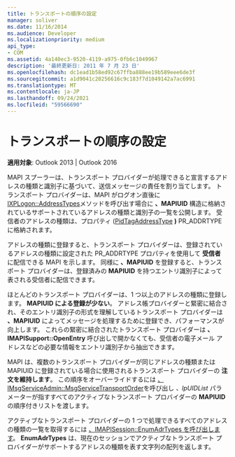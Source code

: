 ```yaml
---
title: トランスポートの順序の設定
manager: soliver
ms.date: 11/16/2014
ms.audience: Developer
ms.localizationpriority: medium
api_type:
- COM
ms.assetid: 4a140ec3-9520-4119-a975-0fb6c1049967
description: '最終更新日: 2011 年 7 月 23 日'
ms.openlocfilehash: dc1ead1b58ed92c67ffba888ee19b589eee6de3f
ms.sourcegitcommit: a1d9041c20256616c9c183f7d1049142a7ac6991
ms.translationtype: MT
ms.contentlocale: ja-JP
ms.lasthandoff: 09/24/2021
ms.locfileid: "59566690"
---
```

# <a name="setting-transport-order"></a>トランスポートの順序の設定

  
  
**適用対象**: Outlook 2013 | Outlook 2016 
  
MAPI スプーラーは、トランスポート プロバイダーが処理できると宣言するアドレスの種類と識別子に基づいて、送信メッセージの責任を割り当てします。 トランスポート プロバイダーは、MAPI がログオン直後に [IXPLogon::AddressTypes](ixplogon-addresstypes.md)メソッドを呼び出す場合に **、MAPIUID** 構造に格納されているサポートされているアドレスの種類と識別子の一覧を公開します。 受信者のアドレスの種類は、プロパティ ([PidTagAddressType](pidtagaddresstype-canonical-property.md) **)** PR_ADDRTYPEに格納されます。
  
アドレスの種類に登録すると、トランスポート プロバイダーは、登録されているアドレスの種類に設定された PR_ADDRTYPE プロパティを使用して **受信者** に配信できる MAPI を示します。 同様に **、MAPIUID** を登録すると、トランスポート プロバイダーは、登録済みの **MAPIUID** を持つエントリ識別子によって表される受信者に配信できます。
  
ほとんどのトランスポート プロバイダーは、1 つ以上のアドレスの種類に登録します。 **MAPIUID による登録が少ない**。 アドレス帳プロバイダーと緊密に結合され、そのエントリ識別子の形式を理解しているトランスポート プロバイダーは **、MAPIUID** によってメッセージを処理するために登録でき、パフォーマンスが向上します。 これらの緊密に結合されたトランスポート プロバイダーは **、IMAPISupport::OpenEntry** 呼び出しで開かなくても、受信者の電子メール アドレスなどの必要な情報をエントリ識別子から抽出できます。 
  
MAPI は、複数のトランスポート プロバイダーが同じアドレスの種類または MAPIUID に登録されている場合に使用されるトランスポート プロバイダーの **注文を維持します**。 この順序をオーバーライドするには [、IMsgServiceAdmin::MsgServiceTransportOrder](imsgserviceadmin-msgservicetransportorder.md)を呼び出し _、lpUIDList_ パラメーターが指すすべてのアクティブなトランスポート プロバイダーの **MAPIUID** の順序付きリストを渡します。 
  
アクティブなトランスポート プロバイダーの 1 つで処理できるすべてのアドレスの種類の一覧を取得するには [、IMAPISession::EnumAdrTypes を呼び出します](imapisession-enumadrtypes.md)。 **EnumAdrTypes** は、現在のセッションでアクティブなトランスポート プロバイダーがサポートするアドレスの種類を表す文字列の配列を返します。 
  

